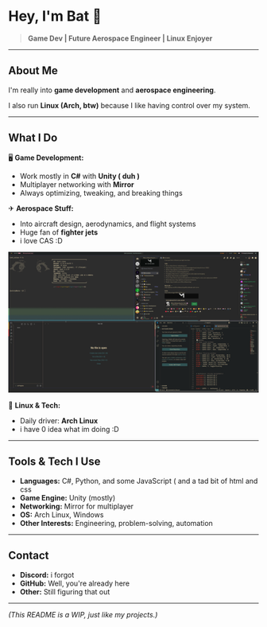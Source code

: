 # Hey, I'm Bat 🦇  

> **Game Dev | Future Aerospace Engineer | Linux Enjoyer**  

---

## About Me  
I'm really into **game development** and **aerospace engineering**.  

I also run **Linux (Arch, btw)** because I like having control over my system. 

---

## What I Do  
🖥 **Game Development:**  
- Work mostly in **C#** with **Unity ( duh )**  
- Multiplayer networking with **Mirror**  
- Always optimizing, tweaking, and breaking things  

✈ **Aerospace Stuff:**  
- Into aircraft design, aerodynamics, and flight systems
- Huge fan of **fighter jets**
- i love CAS :D

![cool gif](https://github.com/BatResy/BatResy/blob/main/sres.png)



🐧 **Linux & Tech:**  
- Daily driver: **Arch Linux**  
- i have 0 idea what im doing :D

---

## Tools & Tech I Use  
- **Languages:** C#, Python, and some JavaScript ( and a tad bit of html and css 
- **Game Engine:** Unity (mostly)  
- **Networking:** Mirror for multiplayer  
- **OS:** Arch Linux, Windows  
- **Other Interests:** Engineering, problem-solving, automation  

---

## Contact  
- **Discord:** i forgot  
- **GitHub:** Well, you're already here  
- **Other:** Still figuring that out  

---

_(This README is a WIP, just like my projects.)_  
